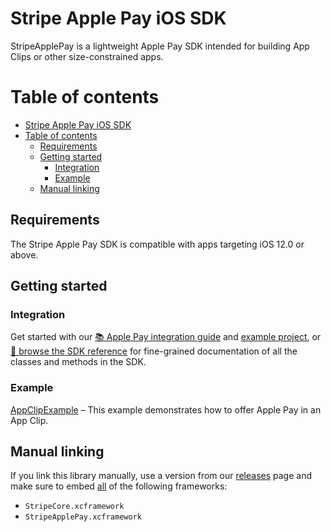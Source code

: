Stripe Apple Pay iOS SDK
======

StripeApplePay is a lightweight Apple Pay SDK intended for building App Clips or other size-constrained apps.

# Table of contents

<!--ts-->
- [Stripe Apple Pay iOS SDK](#stripe-apple-pay-ios-sdk)
- [Table of contents](#table-of-contents)
  - [Requirements](#requirements)
  - [Getting started](#getting-started)
    - [Integration](#integration)
    - [Example](#example)
  - [Manual linking](#manual-linking)

<!--te-->

## Requirements

The Stripe Apple Pay SDK is compatible with apps targeting iOS 12.0 or above.

## Getting started

### Integration

Get started with our [📚 Apple Pay integration guide](https://stripe.com/docs/apple-pay?platform=ios) and [example project](../Example/AppClipExample), or [📘 browse the SDK reference](https://stripe.dev/stripe-ios/stripe-applepay/index.html) for fine-grained documentation of all the classes and methods in the SDK.

### Example

[AppClipExample](../Example/AppClipExample) – This example demonstrates how to offer Apple Pay in an App Clip.

## Manual linking

If you link this library manually, use a version from our [releases](https://github.com/stripe/stripe-ios/releases) page and make sure to embed <ins>all</ins> of the following frameworks:
- `StripeCore.xcframework`
- `StripeApplePay.xcframework`

